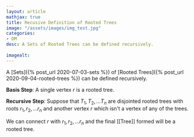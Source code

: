 ```yaml
---
layout: article
mathjax: true
title: Recusive Definition of Rooted Trees
image: "/assets/images/img_test.jpg"
categories:
- DM
desc: A Sets of Rooted Trees can be defined recursively.
 
imagealt: 
---
```


A [Sets]({% post_url 2020-07-03-sets %}) of [Rooted Trees]({% post_url 2020-09-04-rooted-trees %}) can be defined recursively.

**Basis Step**: A single vertex $r$ is a rooted tree.

































































































































































































































































































































































**Recursive Step**: Suppose that $T_1, T_2, \dots T_n$ are disjointed rooted trees with roots $r_1, r_2, \dots r_n$ and another vertex $r$ which isn't a vertex of any of the trees.

































































































































































































































































































































































We can connect $r$ with $r_1, r_2, \dots r_n$ and the final [[Tree]] formed will be a rooted tree.


































































































































































































































































































































































